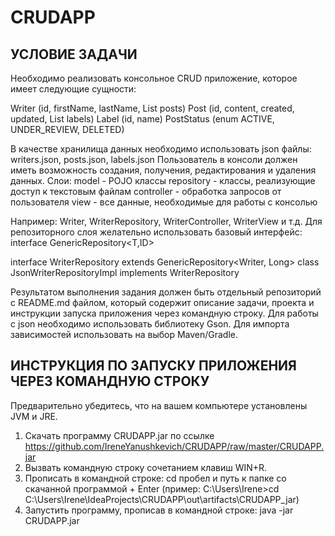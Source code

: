# CRUDAPP

## УСЛОВИЕ ЗАДАЧИ

Необходимо реализовать консольное CRUD приложение, которое имеет следующие сущности:

Writer (id, firstName, lastName, List<Post> posts)
Post (id, content, created, updated, List<Label> labels)
Label (id, name)
PostStatus (enum ACTIVE, UNDER_REVIEW, DELETED)

В качестве хранилища данных необходимо использовать json файлы:
writers.json, posts.json, labels.json
Пользователь в консоли должен иметь возможность создания, получения, редактирования и удаления данных.
Слои:
model - POJO классы
repository - классы, реализующие доступ к текстовым файлам
controller - обработка запросов от пользователя
view - все данные, необходимые для работы с консолью

Например: Writer, WriterRepository, WriterController, WriterView и т.д.
Для репозиторного слоя желательно использовать базовый интерфейс:
interface GenericRepository<T,ID>

interface WriterRepository extends GenericRepository<Writer, Long>
class JsonWriterRepositoryImpl implements WriterRepository

Результатом выполнения задания должен быть отдельный репозиторий с README.md файлом, который содержит описание задачи, 
проекта и инструкции запуска приложения через командную строку.
Для работы с json необходимо использовать библиотеку Gson. Для импорта зависимостей использовать на выбор Maven/Gradle.

## ИНСТРУКЦИЯ ПО ЗАПУСКУ ПРИЛОЖЕНИЯ ЧЕРЕЗ КОМАНДНУЮ СТРОКУ
Предварительно убедитесь, что на вашем компьютере установлены JVM и JRE. 
1. Скачать программу CRUDAPP.jar по ссылке https://github.com/IreneYanushkevich/CRUDAPP/raw/master/CRUDAPP.jar      
2. Вызвать командную строку сочетанием клавиш WIN+R.
3. Прописать в командной строке: cd пробел и путь к папке со скачанной программой + Enter (пример: 
   C:\Users\Irene>cd C:\Users\Irene\IdeaProjects\CRUDAPP\out\artifacts\CRUDAPP_jar)
4. Запустить программу, прописав в командной строке: java -jar CRUDAPP.jar    
